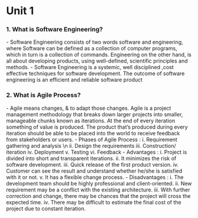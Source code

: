 <h1>Unit 1</h1>
<h3>1. What is Software Engineering?</h3>
- Software Engineering consists of two words software and engineering, where Software can be defined as a collection of computer programs, which in turn is a collection of commands. Engineering on the other hand, is all about developing products, using well-defined, scientific principles and methods.
- Software Engineering is a systemic, well disciplined ,cost effective techniques for software development. The outcome of software engineering is an efficient and reliable software product

<h3>2. What is Agile Process?</h3>
- Agile means changes, & to adapt those changes. Agile is a project management methodology that breaks down larger projects into smaller, manageable chunks known as iterations. At the end of every iteration something of value is produced. The product that’s produced during every iteration should be able to be placed into the world to receive feedback from stakeholders or users.
- Phases of Agile Process :
i. Requirement gathering and analysis \n
ii. Design the requirements
iii. Construction/ iteration
iv. Deployment
v. Testing
vi. Feedback
- Advantages :
i. Project is divided into short and transparent iterations.
ii. It minimizes the risk of software development.
iii. Quick release of the first product version.
iv. Customer can see the result and understand whether he/she is satisfied with it or not.
v. It has a flexible change process.
- Disadvantages :
i. The development team should be highly professional and client-oriented.
ii. New requirement may be a conflict with the existing architecture.
iii. With further correction and change, there may be chances that the project will cross the expected time.
iv. There may be difficult to estimate the final cost of the project due to constant iteration.
